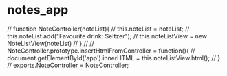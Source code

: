 # notes_app
// function NoteController(noteList){
//     this.noteList = noteList;
//     this.noteList.add("Favourite drink: Seltzer");
//   this.noteListView = new NoteListView(noteList)
// }
//
// NoteController.prototype.insertHtmlFromController = function(){
//   document.getElementById('app').innerHTML = this.noteListView.html();
// }
// exports.NoteController = NoteController;

